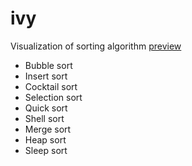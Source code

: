 # ivy

Visualization of sorting algorithm
[preview](http://htmlpreview.github.io/?https://github.com/Aaron-Bird/ivy/blob/master/index.html)

- Bubble sort
- Insert sort
- Cocktail sort
- Selection sort
- Quick sort
- Shell sort
- Merge sort
- Heap sort
- Sleep sort